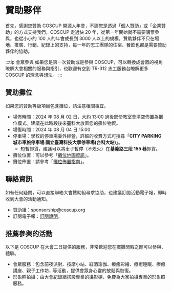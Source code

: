 # 贊助夥伴

首先，感謝您贊助 COSCUP 開源人年會，不論您是透過「個人贊助」或「企業贊助」的方式支持我們，COSCUP 走過快 20 年，從第一年開始就不需要購票參與，也從小小的 100 人的年會成長到 3000 人以上的規模。贊助夥伴不只在場地、推廣、行銷、紀錄上的支持，每一年的志工團隊的住宿、餐飲也都是需要贊助夥伴的協助。

:::tip 會眾參與
如果您是第一次贊助或是參與 COSCUP，可以轉換成會眾的視角瞭解大會相關的服務與指引，也歡迎有空到 TR-312 志工服務台瞭解更多 COSCUP 的理念與想法。
:::

## 贊助攤位

如果您的贊助等級項目包含攤位，請注意相關事宜。

- 場佈時間：2024 年 08 月 02 日，大約 13:00 過後部份教室會清空佈置為攤位模式。建議在此時段後來臺科大放置您的攤位物資。
- 場復時間：2024 年 08 月 04 日 15:00
- 停車場：學校的停車場委外經營，詳細的收費方式可搜尋「**CITY PARKING 城市車旅停車場 國立臺灣科技大學停車場(台科大站)**」。
  - 短暫卸貨，建議可以將車子暫停（不熄火）在**基隆路三段 155 巷**卸貨。
- 攤位位置：可以參考「[攤位地圖資訊](https://drive.google.com/file/d/19ggSO_tz8ozeyH9KwgJD_WAxLcEIL4kN/view)」。
- 攤位佈置：請參考「[攤位佈置指南](https://docs.google.com/presentation/d/1Pdzt5qR_u_QkBJ2Q4hGTpcsv0HiVA_8R/)」。

## 聯絡資訊

如有任何疑問，可以直接聯絡大會贊助組尋求協助，也建議訂閱活動電子報，即時收到大會的活動通知。

- 贊助組：[sponsorship@coscup.org](mailto:sponsorship@coscup.org)
- 訂閱電子報：[訂閱說明](https://volunteer.coscup.org/docs/zh-TW/about_coscup/newsletters/)。

## 推薦參與的活動

以下是 COSCUP 在大會二日提供的服務，非常歡迎您在擺攤閒暇之餘可以參與、體驗。

- 會眾服務：包含前夜派對、按摩小站、紅酒瑜伽、療癒彩繪、療癒睡眠、療癒講座、親子工作坊…等活動，提供會眾身心靈的放鬆與恢復。
- 形象照拍攝：由大會紀錄組搭設專業的攝影棚，免費為大家拍攝專業的形象照服務。
